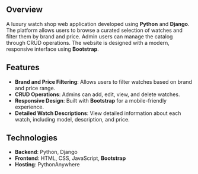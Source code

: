 ## Overview
A luxury watch shop web application developed using **Python** and **Django**. The platform allows users to browse a curated selection of watches and filter them by brand and price. Admin users can manage the catalog through CRUD operations. The website is designed with a modern, responsive interface using **Bootstrap**.

## Features
- **Brand and Price Filtering**: Allows users to filter watches based on brand and price range.
- **CRUD Operations**: Admins can add, edit, view, and delete watches.
- **Responsive Design**: Built with **Bootstrap** for a mobile-friendly experience.
- **Detailed Watch Descriptions**: View detailed information about each watch, including model, description, and price.

## Technologies
- **Backend**: Python, Django
- **Frontend**: HTML, CSS, JavaScript, **Bootstrap**
- **Hosting**: PythonAnywhere


